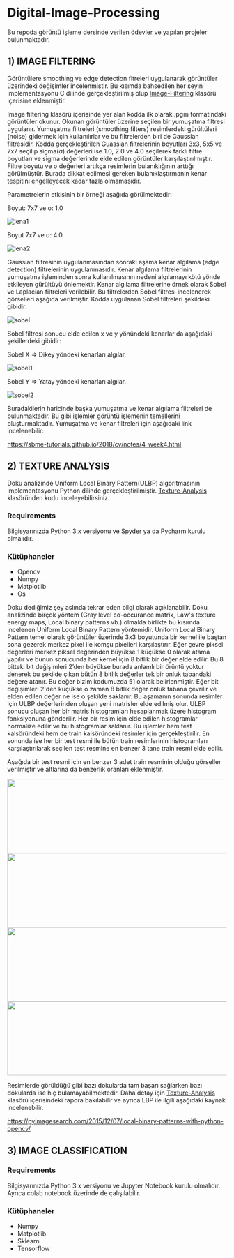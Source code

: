 # Digital-Image-Processing
Bu repoda görüntü işleme dersinde verilen ödevler ve yapılan projeler bulunmaktadır.

## 1) IMAGE FILTERING 

Görüntülere smoothing ve edge detection fitreleri uygulanarak görüntüler üzerindeki değişimler incelenmiştir. Bu kısımda bahsedilen her şeyin implementasyonu C dilinde gerçekleştirilmiş olup [Image-Filtering](https://github.com/FidanVural/Digital-Image-Processing/tree/main/Image-Filtering) klasörü içerisine eklenmiştir.

Image filtering klasörü içerisinde yer alan kodda ilk olarak .pgm formatındaki görüntüler okunur. Okunan görüntüler üzerine seçilen bir yumuşatma filtresi uygulanır. Yumuşatma filtreleri (smoothing filters) resimlerdeki gürültüleri (noise) gidermek için kullanılırlar ve bu filtrelerden biri de Gaussian filtresidir. Kodda gerçekleştirilen Guassian filtrelerinin boyutları 3x3, 5x5 ve 7x7 seçilip sigma(σ) değerleri ise 1.0, 2.0 ve 4.0 seçilerek farklı filtre boyutları ve sigma değerlerinde elde edilen görüntüler karşılaştırılmıştır.
Filtre boyutu ve σ değerleri artıkça resimlerin bulanıklığının arttığı görülmüştür. Burada dikkat edilmesi gereken bulanıklaştırmanın kenar tespitini engelleyecek kadar fazla olmamasıdır.

Parametrelerin etkisinin bir örneği aşağıda görülmektedir: 

Boyut: 7x7 ve σ: 1.0 

![lena1](https://user-images.githubusercontent.com/56233156/208112741-ae6879d6-30e2-462f-8757-7f752b6cfcf2.png)

Boyut 7x7 ve σ: 4.0 

![lena2](https://user-images.githubusercontent.com/56233156/208112713-b05644b0-5e4f-4579-a181-2f036fa669a8.png)

Gaussian filtresinin uygulanmasından sonraki aşama kenar algılama (edge detection) filtrelerinin uygulanmasıdır. Kenar algılama filtrelerinin yumuşatma işleminden sonra kullanılmasının nedeni algılamayı kötü yönde etkileyen gürültüyü önlemektir. Kenar algılama filtrelerine örnek olarak Sobel ve Laplacian filtreleri verilebilir. Bu filtrelerden Sobel filtresi incelenerek görselleri aşağıda verilmiştir. Kodda uygulanan Sobel filtreleri şekildeki gibidir: 

![sobel](https://user-images.githubusercontent.com/56233156/208115665-34f62cdc-60d6-4bd0-b9d8-207271615b15.png)

Sobel filtresi sonucu elde edilen x ve y yönündeki kenarlar da aşağıdaki şekillerdeki gibidir:

Sobel X => Dikey yöndeki kenarları algılar.

![sobel1](https://user-images.githubusercontent.com/56233156/208116563-5a271aac-6715-4ea4-a179-60645caf7668.png)

Sobel Y => Yatay yöndeki kenarları algılar.

![sobel2](https://user-images.githubusercontent.com/56233156/208116579-199a8fd5-90a6-4eba-add1-1290d86e613c.png)

Buradakilerin haricinde başka yumuşatma ve kenar algılama filtreleri de bulunmaktadır. Bu gibi işlemler görüntü işlemenin temellerini oluşturmaktadır. Yumuşatma ve kenar filtreleri için aşağıdaki link incelenebilir:

https://sbme-tutorials.github.io/2018/cv/notes/4_week4.html

## 2) TEXTURE ANALYSIS

Doku analizinde Uniform Local Binary Pattern(ULBP) algoritmasının implementasyonu Python dilinde gerçekleştirilmiştir. [Texture-Analysis](https://github.com/FidanVural/Digital-Image-Processing/tree/main/Texture-Analysis) klasöründen kodu inceleyebilirsiniz.

### Requirements

Bilgisyarınızda Python 3.x versiyonu ve Spyder ya da Pycharm kurulu olmalıdır.

### Kütüphaneler

- Opencv
- Numpy 
- Matplotlib
- Os

Doku dediğimiz şey aslında tekrar eden bilgi olarak açıklanabilir. Doku analizinde birçok yöntem (Gray level co-occurance matrix, Law's texture energy maps, Local binary patterns vb.) olmakla birlikte bu kısımda incelenen Uniform Local Binary Pattern yöntemidir. Uniform Local Binary Pattern temel olarak görüntüler üzerinde 3x3 boyutunda bir kernel ile baştan sona gezerek merkez pixel ile komşu pixelleri karşılaştırır. Eğer çevre piksel değerleri merkez piksel değerinden büyükse 1 küçükse 0 olarak atama yapılır ve bunun sonucunda her kernel için 8 bitlik bir değer elde edilir. Bu 8 bitteki bit değişimleri 2’den büyükse burada anlamlı bir örüntü yoktur denerek bu şekilde çıkan bütün 8 bitlik değerler tek bir onluk tabandaki değere atanır. Bu değer bizim kodumuzda 51 olarak belirlenmiştir. Eğer bit değişimleri 2'den küçükse o zaman 8 bitlik değer onluk tabana çevrilir ve elden edilen değer ne ise o şekilde saklanır. Bu aşamanın sonunda resimler için ULBP değerlerinden oluşan yeni matrisler elde edilmiş olur. ULBP sonucu oluşan her bir matris histogramları hesaplanmak üzere histogram fonksiyonuna gönderilir. Her bir resim için elde edilen histogramlar normalize edilir ve bu histogramlar saklanır. Bu işlemler hem test kalsöründeki hem de train kalsöründeki resimler için gerçekleştirilir. En sonunda ise her bir test resmi ile bütün train resimlerinin histogramları karşılaştırılarak seçilen test resmine en benzer 3 tane train resmi elde edilir. 

Aşağıda bir test resmi için en benzer 3 adet train resminin olduğu görseller verilmiştir ve altlarına da benzerlik oranları eklenmiştir.

<img src="https://user-images.githubusercontent.com/56233156/208136600-1aefada3-ab25-44ef-90e5-6a0c3b1a2228.png" width="600"  height="170"/>
<img src="https://user-images.githubusercontent.com/56233156/208137321-933423c4-3a2c-4dd5-9eae-e9cd59eff3fc.png" width="600"  height="170"/>
<img src="https://user-images.githubusercontent.com/56233156/208137075-9e4f3a17-9d2d-4215-ae62-d0ecb7cee5c5.png" width="600"  height="170"/>
<img src="https://user-images.githubusercontent.com/56233156/208137082-c00f8435-5ee0-4a36-aee4-0566134754c1.png" width="600"  height="170"/>

Resimlerde görüldüğü gibi bazı dokularda tam başarı sağlarken bazı dokularda ise hiç bulamayabilmektedir. Daha detay için [Texture-Analysis](https://github.com/FidanVural/Digital-Image-Processing/tree/main/Texture-Analysis) klasörü içerisindeki rapora bakılabilir ve ayrıca LBP ile ilgili aşağıdaki kaynak incelenebilir.

https://pyimagesearch.com/2015/12/07/local-binary-patterns-with-python-opencv/

## 3) IMAGE CLASSIFICATION


### Requirements

Bilgisyarınızda Python 3.x versiyonu ve Jupyter Notebook kurulu olmalıdır. Ayrıca colab notebook üzerinde de çalışılabilir.

### Kütüphaneler

- Numpy 
- Matplotlib
- Sklearn
- Tensorflow

